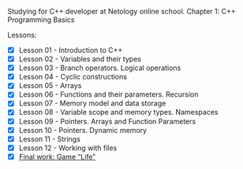Studying for C++ developer at Netology online school. 
Chapter 1: C++ Programming Basics

Lessons:
- [x] Lesson 01 - Introduction to C++
- [x] Lesson 02 - Variables and their types
- [x] Lesson 03 - Branch operators. Logical operations
- [x] Lesson 04 - Cyclic constructions
- [x] Lesson 05 - Arrays
- [x] Lesson 06 - Functions and their parameters. Recursion
- [x] Lesson 07 - Memory model and data storage
- [x] Lesson 08 - Variable scope and memory types. Namespaces
- [x] Lesson 09 - Pointers. Arrays and Function Parameters
- [x] Lesson 10 - Pointers. Dynamic memory
- [x] Lesson 11 - Strings
- [x] Lesson 12 - Working with files
- [x] [Final work: Game “Life”](https://github.com/Alexander-Eismont/Final-works-netology/tree/main/Game%20Life)
